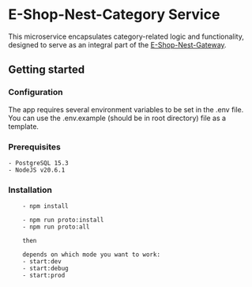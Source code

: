 # E-Shop-Nest-Category Service

This microservice encapsulates category-related logic and functionality, designed to serve as an integral part of the [E-Shop-Nest-Gateway](https://github.com/Darosss/E-Shop-Nest-Gateway).

## Getting started

### Configuration

The app requires several environment variables to be set in the .env file. You can use the .env.example (should be in root directory) file as a template.

### Prerequisites

    - PostgreSQL 15.3
    - NodeJS v20.6.1

### Installation

```
    - npm install

    - npm run proto:install
    - npm run proto:all

    then

    depends on which mode you want to work:
    - start:dev
    - start:debug
    - start:prod
```
